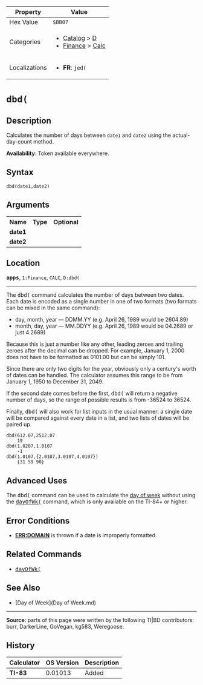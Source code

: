 | Property      | Value |
|---------------|-------|
| Hex Value     | `$BB07`|
| Categories    | <ul><li>[Catalog](<../categories/Catalog.md>) > [D](<../categories/Catalog.md#D>)</li><li>[Finance](<../categories/Finance.md>) > [Calc](<../categories/Finance.md#Calc>)</li></ul> |
| Localizations | <ul><li><b>FR</b>: `jed(`</li></ul> |

# `dbd(`

## Description
Calculates the number of days between `date1` and `date2` using the actual-day-count method.


<b>Availability</b>: Token available everywhere.

## Syntax
`dbd(date1,date2)`

## Arguments
<table>
<tr><th>Name</th><th>Type</th><th>Optional</th></tr>

<tr><td><b>date1</b></td><td></td><td></td></tr>

<tr><td><b>date2</b></td><td></td><td></td></tr>

</table>

## Location
<tt><kbd><b>apps</b></kbd></tt>, `1:Finance`, `CALC`, `D:dbd(`
<hr>

The <tt>dbd(</tt> command calculates the number of days between two dates. Each date is encoded as a single number in one of two formats (two formats can be mixed in the same command):

*   day, month, year — DDMM.YY (e.g. April 26, 1989 would be 2604.89)
*   month, day, year — MM.DDYY (e.g. April 26, 1989 would be 04.2689 or just 4.2689)

Because this is just a number like any other, leading zeroes and trailing zeroes after the decimal can be dropped. For example, January 1, 2000 does not have to be formatted as 0101.00 but can be simply 101.

Since there are only two digits for the year, obviously only a century's worth of dates can be handled. The calculator assumes this range to be from January 1, 1950 to December 31, 2049.

If the second date comes before the first, <tt>dbd(</tt> will return a negative number of days, so the range of possible results is from -36524 to 36524.

Finally, <tt>dbd(</tt> will also work for list inputs in the usual manner: a single date will be compared against every date in a list, and two lists of dates will be paired up.

```ti-basic
dbd(612.07,2512.07
    19
dbd(1.0207,1.0107
    -1
dbd(1.0107,{2.0107,3.0107,4.0107})
    {31 59 90}
```

## Advanced Uses

The <tt>dbd(</tt> command can be used to calculate the [day of week](day-of-week) without using the <tt><a href="dayOfWk(.md">dayOfWk(</a></tt> command, which is only available on the TI-84+ or higher.

## Error Conditions

*   **[ERR:DOMAIN](errors#domain)** is thrown if a date is improperly formatted.

## Related Commands

*   <tt><a href="dayOfWk(.md">dayOfWk(</a></tt>

## See Also

*   [Day of Week](Day of Week.md)

* * *

**Source**: parts of this page were written by the following TI|BD contributors: burr, DarkerLine, GoVegan, kg583, Weregoose.

## History
| Calculator | OS Version | Description |
|------------|------------|-------------|
| <b>TI-83</b> | 0.01013 | Added |


